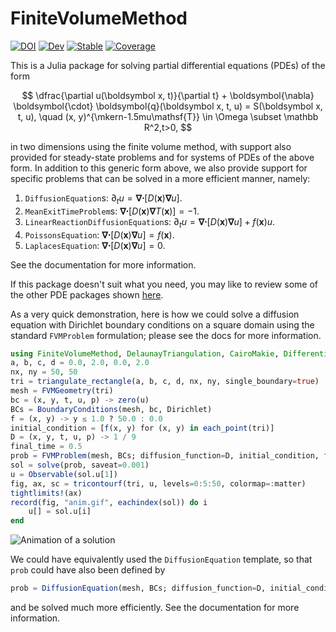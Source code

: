 # FiniteVolumeMethod

[![DOI](https://zenodo.org/badge/561533716.svg)](https://zenodo.org/badge/latestdoi/561533716)
[![Dev](https://img.shields.io/badge/docs-dev-blue.svg)](https://DanielVandH.github.io/FiniteVolumeMethod.jl/dev)
[![Stable](https://img.shields.io/badge/docs-stable-blue.svg)](https://DanielVandH.github.io/FiniteVolumeMethod.jl/stable)
[![Coverage](https://codecov.io/gh/DanielVandH/FiniteVolumeMethod.jl/branch/main/graph/badge.svg?token=XPM5KN89R6)](https://codecov.io/gh/DanielVandH/FiniteVolumeMethod.jl)

This is a Julia package for solving partial differential equations (PDEs) of the form 

$$
\dfrac{\partial u(\boldsymbol x, t)}{\partial t} + \boldsymbol{\nabla} \boldsymbol{\cdot} \boldsymbol{q}(\boldsymbol x, t, u) = S(\boldsymbol x, t, u), \quad (x, y)^{\mkern-1.5mu\mathsf{T}} \in \Omega \subset \mathbb R^2,t>0,
$$

in two dimensions using the finite volume method, with support also provided for steady-state problems and for systems of PDEs of the above form. In addition to this generic form above, we also provide support for specific problems that can be solved in a more efficient manner, namely:

1. `DiffusionEquation`s: $\partial_tu = \boldsymbol\nabla\boldsymbol\cdot[D(\boldsymbol x)\boldsymbol\nabla u]$.
2. `MeanExitTimeProblem`s: $\boldsymbol\nabla\boldsymbol\cdot[D(\boldsymbol x)\boldsymbol\nabla T(\boldsymbol x)] = -1$.
3. `LinearReactionDiffusionEquation`s: $\partial_tu= \boldsymbol\nabla\boldsymbol\cdot[D(\boldsymbol x)\boldsymbol\nabla u] +f(\boldsymbol x)u$.
4. `PoissonsEquation`: $\boldsymbol\nabla\boldsymbol\cdot[D(\boldsymbol x)\boldsymbol\nabla u] = f(\boldsymbol x)$.
5. `LaplacesEquation`: $\boldsymbol\nabla\boldsymbol\cdot[D(\boldsymbol x)\boldsymbol\nabla u] = 0$.

See the documentation for more information.

If this package doesn't suit what you need, you may like to review some of the other PDE packages shown [here](https://github.com/JuliaPDE/SurveyofPDEPackages).

 As a very quick demonstration, here is how we could solve a diffusion equation with Dirichlet boundary conditions on a square domain using the standard `FVMProblem` formulation; please see the docs for more information.

```julia
using FiniteVolumeMethod, DelaunayTriangulation, CairoMakie, DifferentialEquations
a, b, c, d = 0.0, 2.0, 0.0, 2.0
nx, ny = 50, 50
tri = triangulate_rectangle(a, b, c, d, nx, ny, single_boundary=true)
mesh = FVMGeometry(tri)
bc = (x, y, t, u, p) -> zero(u)
BCs = BoundaryConditions(mesh, bc, Dirichlet)
f = (x, y) -> y ≤ 1.0 ? 50.0 : 0.0
initial_condition = [f(x, y) for (x, y) in each_point(tri)]
D = (x, y, t, u, p) -> 1 / 9
final_time = 0.5
prob = FVMProblem(mesh, BCs; diffusion_function=D, initial_condition, final_time)
sol = solve(prob, saveat=0.001)
u = Observable(sol.u[1])
fig, ax, sc = tricontourf(tri, u, levels=0:5:50, colormap=:matter)
tightlimits!(ax)
record(fig, "anim.gif", eachindex(sol)) do i
    u[] = sol.u[i]
end
```

![Animation of a solution](https://github.com/DanielVandH/FiniteVolumeMethod.jl/blob/main/anim.gif)

We could have equivalently used the `DiffusionEquation` template, so that `prob` could have also been defined by 

```julia
prob = DiffusionEquation(mesh, BCs; diffusion_function=D, initial_condition, final_time)
```

and be solved much more efficiently. See the documentation for more information.
